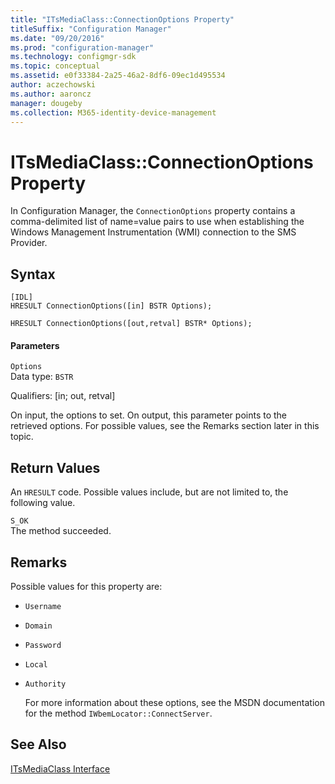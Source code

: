 ```yaml
---
title: "ITsMediaClass::ConnectionOptions Property"
titleSuffix: "Configuration Manager"
ms.date: "09/20/2016"
ms.prod: "configuration-manager"
ms.technology: configmgr-sdk
ms.topic: conceptual
ms.assetid: e0f33384-2a25-46a2-8df6-09ec1d495534
author: aczechowski
ms.author: aaroncz
manager: dougeby
ms.collection: M365-identity-device-management
---
```

# ITsMediaClass::ConnectionOptions Property
In Configuration Manager, the `ConnectionOptions` property contains a comma-delimited list of name=value pairs to use when establishing the Windows Management Instrumentation (WMI) connection to the SMS Provider.  

## Syntax  

```  
[IDL]  
HRESULT ConnectionOptions([in] BSTR Options);  

HRESULT ConnectionOptions([out,retval] BSTR* Options);  
```  

#### Parameters  
 `Options`  
 Data type: `BSTR`  

 Qualifiers: [in; out, retval]  

 On input, the options to set. On output, this parameter points to the retrieved options. For possible values, see the Remarks section later in this topic.  

## Return Values  
 An `HRESULT` code. Possible values include, but are not limited to, the following value.  

 `S_OK`  
 The method succeeded.  

## Remarks  
 Possible values for this property are:  

- `Username`  

- `Domain`  

- `Password`  

- `Local`  

- `Authority`  

  For more information about these options, see the MSDN documentation for the method `IWbemLocator::ConnectServer`.  

## See Also  
 [ITsMediaClass Interface](../../../develop/reference/misc/itsmediaclass-interface.md)
